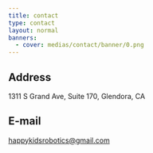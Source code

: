 ```yaml
---
title: contact
type: contact
layout: normal
banners:
  - cover: medias/contact/banner/0.png
---
```


## Address

1311 S Grand Ave,
Suite 170, Glendora, CA

## E-mail

<happykidsrobotics@gmail.com>

